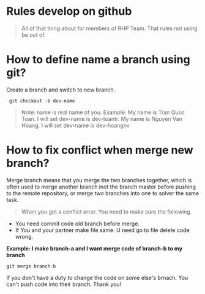 # Rules develop on github 

> All of that thing about for members of RHP Team. That rules not using be out of.

# How to define name a branch using git?

Create a branch and switch to new branch.

``` git checkout -b dev-name```

> Note: name is real name of you. Example: My name is Tran Quoc Toan. I will set dev-name is dev-toantr. My name is Nguyen Van Hoang. I will set dev-name is dev-hoangnv


# How to fix conflict when merge new branch?

Merge branch means that you merge the two branches together, which is often used to merge another branch inot the branch master before pushing to the remote repository, or merge two branches into one to solver the same task.

> When you get a conflict error. You need to make sure the following.

* You need commit code old branch before merge.
* If You and your partner make file same. U need go to file delete code wrong.

**Example: I make branch-a and I want merge code of branch-b to my branch**

```git merge branch-b```

If you don't have a duty to change the code on some else's brnach. You can't push code into their branch. Thank you!